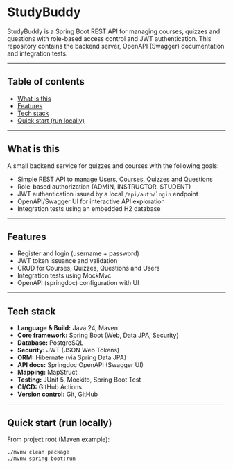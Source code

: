 # StudyBuddy

StudyBuddy is a Spring Boot REST API for managing courses, quizzes and questions with role-based access control and JWT authentication. This repository contains the backend server, OpenAPI (Swagger) documentation and integration tests.

---

## Table of contents

- [What is this](#what-is-this)
- [Features](#features)
- [Tech stack](#tech-stack)
- [Quick start (run locally)](#quick-start-run-locally)

---

## What is this

A small backend service for quizzes and courses with the following goals:

- Simple REST API to manage Users, Courses, Quizzes and Questions
- Role-based authorization (ADMIN, INSTRUCTOR, STUDENT)
- JWT authentication issued by a local `/api/auth/login` endpoint
- OpenAPI/Swagger UI for interactive API exploration
- Integration tests using an embedded H2 database

---

## Features

- Register and login (username + password)
- JWT token issuance and validation
- CRUD for Courses, Quizzes, Questions and Users
- Integration tests using MockMvc
- OpenAPI (springdoc) configuration with UI

---

## Tech stack


- **Language & Build:** Java 24, Maven  
- **Core framework:** Spring Boot (Web, Data JPA, Security)  
- **Database:** PostgreSQL  
- **Security:** JWT (JSON Web Tokens)  
- **ORM:** Hibernate (via Spring Data JPA)  
- **API docs:** Springdoc OpenAPI (Swagger UI)  
- **Mapping:** MapStruct  
- **Testing:** JUnit 5, Mockito, Spring Boot Test  
- **CI/CD:** GitHub Actions  
- **Version control:** Git, GitHub

---

## Quick start (run locally)

From project root (Maven example):

```bash
./mvnw clean package
./mvnw spring-boot:run
